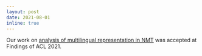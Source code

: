 ```yaml
---
layout: post
date: 2021-08-01
inline: true
---
```

Our work on [analysis of multilingual representation in NMT](https://aclanthology.org/2021.findings-acl.250/) was accepted at Findings of ACL 2021.